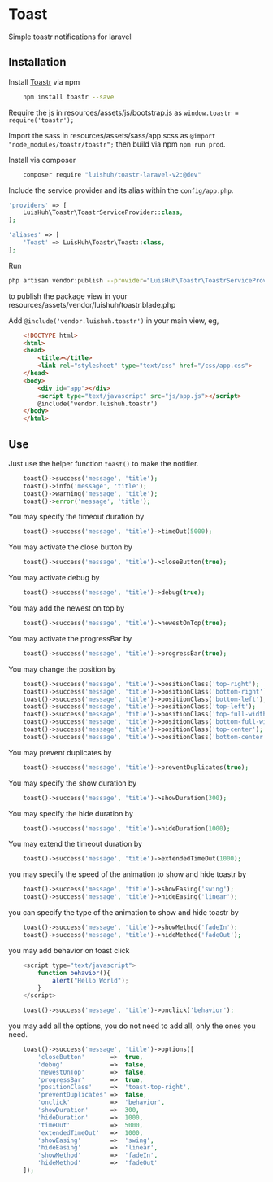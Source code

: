 # Toast
Simple toastr notifications for laravel

## Installation

<!-- Pull in the package through Composer. -->

<!-- Run `composer require roksta/toast` -->

Install [Toastr](https://github.com/CodeSeven/toastr) via npm 
```bash
    npm install toastr --save
```

Require the js in resources/assets/js/bootstrap.js as 
`window.toastr = require('toastr');`

Import the sass in resources/assets/sass/app.scss as 
`@import "node_modules/toastr/toastr";`
then build via npm `npm run prod`.

Install via composer
```bash
    composer require "luishuh/toastr-laravel-v2:@dev"
```

Include the service provider and its alias within the `config/app.php`.

```php
'providers' => [
    LuisHuh\Toastr\ToastrServiceProvider::class,
];

'aliases' => [
    'Toast' => LuisHuh\Toastr\Toast::class,
];
```

Run 
```bash
php artisan vendor:publish --provider="LuisHuh\Toastr\ToastrServiceProvider"
```
to publish the package view in your resources/assets/vendor/luishuh/toastr.blade.php

Add `@include('vendor.luishuh.toastr')` in your main view, eg,
```html
    <!DOCTYPE html>
    <html>
    <head>
        <title></title>
        <link rel="stylesheet" type="text/css" href="/css/app.css">
    </head>
    <body>
        <div id="app"></div>
        <script type="text/javascript" src="js/app.js"></script>
        @include('vendor.luishuh.toastr')
    </body>
    </html>
```

## Use

Just use the helper function `toast()` to make the notifier.

```php
    toast()->success('message', 'title');
    toast()->info('message', 'title');
    toast()->warning('message', 'title');
    toast()->error('message', 'title');
```
You may specify the timeout duration by 
```php
    toast()->success('message', 'title')->timeOut(5000);
```
You may activate the close button by
```php
    toast()->success('message', 'title')->closeButton(true);
```
You may activate debug by
```php
    toast()->success('message', 'title')->debug(true);
```
You may add the newest on top by
```php
    toast()->success('message', 'title')->newestOnTop(true);
```
You may activate the progressBar by
```php
    toast()->success('message', 'title')->progressBar(true);
```
You may change the position by
```php
    toast()->success('message', 'title')->positionClass('top-right');
    toast()->success('message', 'title')->positionClass('bottom-right');
    toast()->success('message', 'title')->positionClass('bottom-left');
    toast()->success('message', 'title')->positionClass('top-left');
    toast()->success('message', 'title')->positionClass('top-full-width');
    toast()->success('message', 'title')->positionClass('bottom-full-width');
    toast()->success('message', 'title')->positionClass('top-center');
    toast()->success('message', 'title')->positionClass('bottom-center');
```
You may prevent duplicates by
```php
    toast()->success('message', 'title')->preventDuplicates(true);
```
You may specify the show duration by 
```php
    toast()->success('message', 'title')->showDuration(300);
```
You may specify the hide duration by 
```php
    toast()->success('message', 'title')->hideDuration(1000);
```
You may extend the timeout duration by
```php
    toast()->success('message', 'title')->extendedTimeOut(1000);
```
you may specify the speed of the animation to show and hide toastr by
```php
    toast()->success('message', 'title')->showEasing('swing');
    toast()->success('message', 'title')->hideEasing('linear');
```
you can specify the type of the animation to show and hide toastr by
```php
    toast()->success('message', 'title')->showMethod('fadeIn');
    toast()->success('message', 'title')->hideMethod('fadeOut');
```
you may add behavior on toast click
```javascript
    <script type="text/javascript">
        function behavior(){
            alert("Hello World");
        }
    </script>
```
```php
    toast()->success('message', 'title')->onclick('behavior');    
```
you may add all the options, you do not need to add all, only the ones you need.
```php
    toast()->success('message', 'title')->options([
        'closeButton'       =>  true,
        'debug'             =>  false,
        'newestOnTop'       =>  false,
        'progressBar'       =>  true,
        'positionClass'     =>  'toast-top-right',
        'preventDuplicates' =>  false,
        'onclick'           =>  'behavior',
        'showDuration'      =>  300,
        'hideDuration'      =>  1000,
        'timeOut'           =>  5000,
        'extendedTimeOut'   =>  1000,
        'showEasing'        =>  'swing',
        'hideEasing'        =>  'linear',
        'showMethod'        =>  'fadeIn',
        'hideMethod'        =>  'fadeOut'
    ]);    
```
